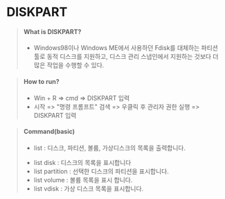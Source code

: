 # DISKPART

>#### What is DISKPART?
> + Windows98이나 Windows ME에서 사용하던 Fdisk를 대체하는 파티션 툴로 동적 디스크를 지원하고, 디스크 관리 스냅인에서 지원하는 것보다 더 많은 작업을 수행할 수 있다.

>#### How to run?
>+ Win + R => cmd => DISKPART 입력
>+ 시작 => "명령 프롬프트" 검색 => 우클릭 후 관리자 권한 실행 => DISKPART 입력

>#### Command(basic)
>+ list : 디스크, 파티션, 볼륨, 가상디스크의 목록을 출력합니다.
>- list disk : 디스크의 목록을 표시합니다
>- list partition : 선택한 디스크의 파티션을 표시합니다.
>- list volume : 볼륨 목록을 표시 합니다.
>- list vdisk : 가상 디스크 목록을 표시합니다.
